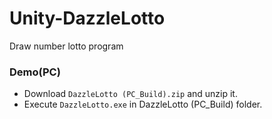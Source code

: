 # Unity-DazzleLotto
Draw number lotto program

### Demo(PC)
- Download `DazzleLotto (PC_Build).zip` and unzip it.
- Execute `DazzleLotto.exe` in DazzleLotto (PC_Build) folder.

